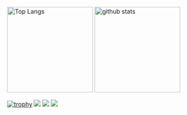 <p align="left"> 
  <img alt="Top Langs" height="200px" src="https://github-readme-stats.vercel.app/api/top-langs/?username=suzuyu0115&layout=compact&count_private=true&show_icons=true&show_icons=true&theme=onedark" />
  <img alt="github stats" height="200px" src="https://github-readme-stats.vercel.app/api?username=suzuyu0115&count_private=true&show_icons=true&show_icons=true&theme=onedark" />
</p>

[![trophy](https://github-profile-trophy.vercel.app/?username=suzuyu0115&theme=gruvbox)](https://github.com/ryo-ma/github-profile-trophy)
[![](https://raw.githubusercontent.com/suzuyu0115/suzuyu0115/master/profile-summary-card-output/dracula/0-profile-details.svg)](https://github.com/vn7n24fzkq/github-profile-summary-cards)
[![](https://raw.githubusercontent.com/suzuyu0115/suzuyu0115/master/profile-summary-card-output/dracula/1-repos-per-language.svg)](https://github.com/vn7n24fzkq/github-profile-summary-cards)
[![](https://raw.githubusercontent.com/suzuyu0115/suzuyu0115/master/profile-summary-card-output/dracula/2-most-commit-language.svg)](https://github.com/vn7n24fzkq/github-profile-summary-cards)

